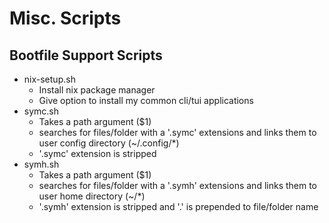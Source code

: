 # Misc. Scripts

## Bootfile Support Scripts
- nix-setup.sh
  - Install nix package manager
  - Give option to install my common cli/tui applications
- symc.sh
  - Takes a path argument ($1)
  - searches for files/folder with a '.symc' extensions and links them to user config directory (~/.config/*)
  - '.symc' extension is stripped
- symh.sh
  - Takes a path argument ($1)
  - searches for files/folder with a '.symh' extensions and links them to user home directory (~/*)
  - '.symh' extension is stripped and '.' is prepended to file/folder name
  
